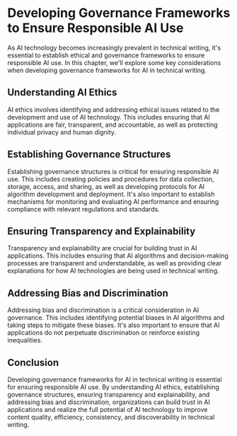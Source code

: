 Developing Governance Frameworks to Ensure Responsible AI Use
========================================================================================================================

As AI technology becomes increasingly prevalent in technical writing, it's essential to establish ethical and governance frameworks to ensure responsible AI use. In this chapter, we'll explore some key considerations when developing governance frameworks for AI in technical writing.

Understanding AI Ethics
-----------------------

AI ethics involves identifying and addressing ethical issues related to the development and use of AI technology. This includes ensuring that AI applications are fair, transparent, and accountable, as well as protecting individual privacy and human dignity.

Establishing Governance Structures
----------------------------------

Establishing governance structures is critical for ensuring responsible AI use. This includes creating policies and procedures for data collection, storage, access, and sharing, as well as developing protocols for AI algorithm development and deployment. It's also important to establish mechanisms for monitoring and evaluating AI performance and ensuring compliance with relevant regulations and standards.

Ensuring Transparency and Explainability
----------------------------------------

Transparency and explainability are crucial for building trust in AI applications. This includes ensuring that AI algorithms and decision-making processes are transparent and understandable, as well as providing clear explanations for how AI technologies are being used in technical writing.

Addressing Bias and Discrimination
----------------------------------

Addressing bias and discrimination is a critical consideration in AI governance. This includes identifying potential biases in AI algorithms and taking steps to mitigate these biases. It's also important to ensure that AI applications do not perpetuate discrimination or reinforce existing inequalities.

Conclusion
----------

Developing governance frameworks for AI in technical writing is essential for ensuring responsible AI use. By understanding AI ethics, establishing governance structures, ensuring transparency and explainability, and addressing bias and discrimination, organizations can build trust in AI applications and realize the full potential of AI technology to improve content quality, efficiency, consistency, and discoverability in technical writing.
